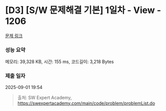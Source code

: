# [D3] [S/W 문제해결 기본] 1일차 - View - 1206 

[문제 링크](https://swexpertacademy.com/main/code/problem/problemDetail.do?contestProbId=AV134DPqAA8CFAYh) 

### 성능 요약

메모리: 39,328 KB, 시간: 155 ms, 코드길이: 3,218 Bytes

### 제출 일자

2025-09-01 19:54



> 출처: SW Expert Academy, https://swexpertacademy.com/main/code/problem/problemList.do
